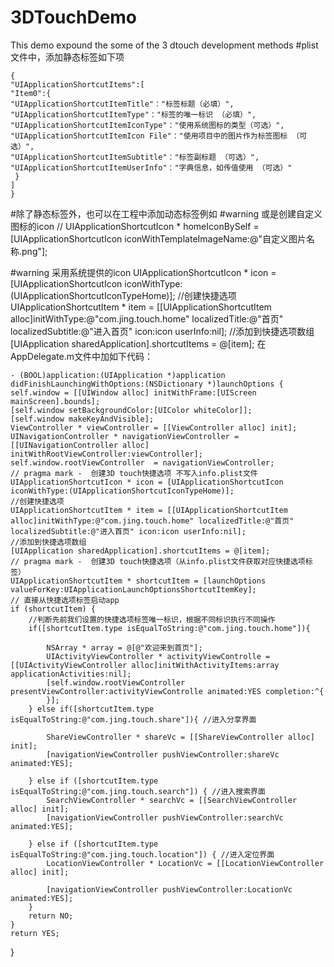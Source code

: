 # 3DTouchDemo
This demo expound the some of the 3 dtouch development methods
#plist文件中，添加静态标签如下项
```
{ 
"UIApplicationShortcutItems":[
"Item0":{
"UIApplicationShortcutItemTitle"："标签标题（必填）",
"UIApplicationShortcutItemType"："标签的唯一标识 （必填）",
"UIApplicationShortcutItemIconType"："使用系统图标的类型（可选）",
"UIApplicationShortcutItemIcon File"："使用项目中的图片作为标签图标 （可选）",
"UIApplicationShortcutItemSubtitle"："标签副标题 （可选）",
"UIApplicationShortcutItemUserInfo"："字典信息，如传值使用 （可选）"
 }
]
}
```

#除了静态标签外，也可以在工程中添加动态标签例如
#warning  或是创建自定义图标的icon
    //    UIApplicationShortcutIcon * homeIconBySelf = [UIApplicationShortcutIcon iconWithTemplateImageName:@"自定义图片名称.png"];
    
#warning 采用系统提供的icon
    UIApplicationShortcutIcon * icon = [UIApplicationShortcutIcon iconWithType:(UIApplicationShortcutIconTypeHome)];
    //创建快捷选项
    UIApplicationShortcutItem * item = [[UIApplicationShortcutItem alloc]initWithType:@"com.jing.touch.home" localizedTitle:@"首页" localizedSubtitle:@"进入首页" icon:icon userInfo:nil];
    //添加到快捷选项数组
    [UIApplication sharedApplication].shortcutItems = @[item];
在AppDelegate.m文件中加如下代码：

    - (BOOL)application:(UIApplication *)application didFinishLaunchingWithOptions:(NSDictionary *)launchOptions {
    self.window = [[UIWindow alloc] initWithFrame:[UIScreen mainScreen].bounds];
    [self.window setBackgroundColor:[UIColor whiteColor]];
    [self.window makeKeyAndVisible];
    ViewController * viewController = [[ViewController alloc] init];
    UINavigationController * navigationViewController = [[UINavigationController alloc] initWithRootViewController:viewController];
    self.window.rootViewController  = navigationViewController;
    // pragma mark -  创建3D touch快捷选项 不写入info.plist文件
    UIApplicationShortcutIcon * icon = [UIApplicationShortcutIcon iconWithType:(UIApplicationShortcutIconTypeHome)];
    //创建快捷选项
    UIApplicationShortcutItem * item = [[UIApplicationShortcutItem alloc]initWithType:@"com.jing.touch.home" localizedTitle:@"首页" localizedSubtitle:@"进入首页" icon:icon userInfo:nil];
    //添加到快捷选项数组
    [UIApplication sharedApplication].shortcutItems = @[item];
    // pragma mark -  创建3D touch快捷选项（从info.plist文件获取对应快捷选项标签）
    UIApplicationShortcutItem * shortcutItem = [launchOptions valueForKey:UIApplicationLaunchOptionsShortcutItemKey];
    // 直接从快捷选项标签启动app
    if (shortcutItem) {
        //判断先前我们设置的快捷选项标签唯一标识，根据不同标识执行不同操作
        if([shortcutItem.type isEqualToString:@"com.jing.touch.home"]){
            
            NSArray * array = @[@"欢迎来到首页"];
            UIActivityViewController * activityViewControlle = [[UIActivityViewController alloc]initWithActivityItems:array applicationActivities:nil];
            [self.window.rootViewController presentViewController:activityViewControlle animated:YES completion:^{
            }];
        } else if([shortcutItem.type isEqualToString:@"com.jing.touch.share"]){ //进入分享界面
            
            ShareViewController * shareVc = [[ShareViewController alloc] init];
            [navigationViewController pushViewController:shareVc animated:YES];
            
        } else if ([shortcutItem.type isEqualToString:@"com.jing.touch.search"]) { //进入搜索界面
            SearchViewController * searchVc = [[SearchViewController alloc] init];
            [navigationViewController pushViewController:searchVc animated:YES];
            
        } else if ([shortcutItem.type isEqualToString:@"com.jing.touch.location"]) { //进入定位界面
            LocationViewController * LocationVc = [[LocationViewController alloc] init];
            
            [navigationViewController pushViewController:LocationVc animated:YES];
        }
        return NO;
    } 
    return YES;
}
